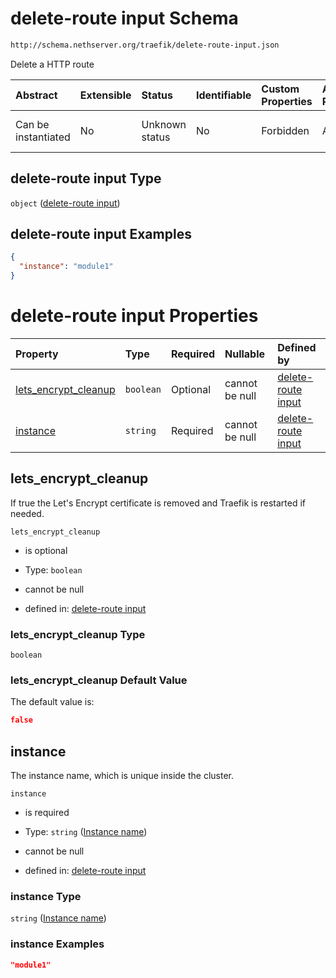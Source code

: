 # delete-route input Schema

```txt
http://schema.nethserver.org/traefik/delete-route-input.json
```

Delete a HTTP route

| Abstract            | Extensible | Status         | Identifiable | Custom Properties | Additional Properties | Access Restrictions | Defined In                                                                        |
| :------------------ | :--------- | :------------- | :----------- | :---------------- | :-------------------- | :------------------ | :-------------------------------------------------------------------------------- |
| Can be instantiated | No         | Unknown status | No           | Forbidden         | Allowed               | none                | [delete-route-input.json](traefik/delete-route-input.json "open original schema") |

## delete-route input Type

`object` ([delete-route input](delete-route-input.md))

## delete-route input Examples

```json
{
  "instance": "module1"
}
```

# delete-route input Properties

| Property                                        | Type      | Required | Nullable       | Defined by                                                                                                                                                                  |
| :---------------------------------------------- | :-------- | :------- | :------------- | :-------------------------------------------------------------------------------------------------------------------------------------------------------------------------- |
| [lets\_encrypt\_cleanup](#lets_encrypt_cleanup) | `boolean` | Optional | cannot be null | [delete-route input](delete-route-input-properties-lets_encrypt_cleanup.md "http://schema.nethserver.org/traefik/delete-route-input.json#/properties/lets_encrypt_cleanup") |
| [instance](#instance)                           | `string`  | Required | cannot be null | [delete-route input](delete-route-input-properties-instance-name.md "http://schema.nethserver.org/traefik/delete-route-input.json#/properties/instance")                    |

## lets\_encrypt\_cleanup

If true the Let's Encrypt certificate is removed and Traefik is restarted if needed.

`lets_encrypt_cleanup`

* is optional

* Type: `boolean`

* cannot be null

* defined in: [delete-route input](delete-route-input-properties-lets_encrypt_cleanup.md "http://schema.nethserver.org/traefik/delete-route-input.json#/properties/lets_encrypt_cleanup")

### lets\_encrypt\_cleanup Type

`boolean`

### lets\_encrypt\_cleanup Default Value

The default value is:

```json
false
```

## instance

The instance name, which is unique inside the cluster.

`instance`

* is required

* Type: `string` ([Instance name](delete-route-input-properties-instance-name.md))

* cannot be null

* defined in: [delete-route input](delete-route-input-properties-instance-name.md "http://schema.nethserver.org/traefik/delete-route-input.json#/properties/instance")

### instance Type

`string` ([Instance name](delete-route-input-properties-instance-name.md))

### instance Examples

```json
"module1"
```
